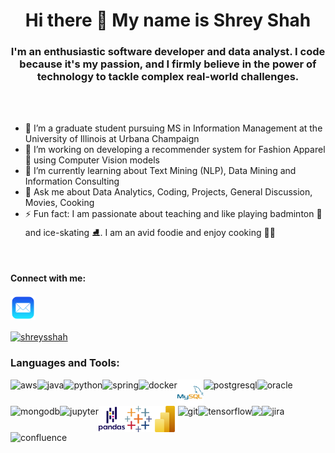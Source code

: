 <h1 align="center"> Hi there 👋 My name is Shrey Shah </h1>
<h3 align="center"> I'm an enthusiastic software developer and data analyst. I code because it's my passion, and I firmly believe in the power of technology to tackle complex real-world challenges. </h3>
<br>
<!--
**shreyss99/shreyss99** is a ✨ _special_ ✨ repository because its `README.md` (this file) appears on your GitHub profile.
Here are some ideas to get you started:
-->

<br>

- 🔭 I’m a graduate student pursuing MS in Information Management at the University of Illinois at Urbana Champaign
- 🔭 I’m working on developing a recommender system for Fashion Apparel 👚 using Computer Vision models
- 🌱 I’m currently learning about Text Mining (NLP), Data Mining and Information Consulting
- 💬 Ask me about Data Analytics, Coding, Projects, General Discussion, Movies, Cooking
- ⚡ Fun fact: I am passionate about teaching and like playing badminton 🏸 and ice-skating ⛸️. I am an avid foodie and enjoy cooking 👨‍🍳

<br>
<!--
- 👯 I’m looking to collaborate on ...
- 🤔 I’m looking for help with ...
- 📫 How to reach me: ...
-->

<h4 align="left">Connect with me:</h4>
<p align="left">
  
  [<img src="https://github.com/shreyss99/shreyss99/blob/07a9be683c77f96ac8ae423fdd0e1bc0b8ecffd0/mail.png" width="40" height="40">](mailto:sshah023@illinois.edu)
  
  <a href="https://linkedin.com/in/shreysshah" target="blank"><img align="center" src="https://raw.githubusercontent.com/rahuldkjain/github-profile-readme-generator/master/src/images/icons/Social/linked-in-alt.svg" alt="shreysshah" height="30" width="40" /></a>
</p>

<h3 align="left">Languages and Tools:</h3>

<!--AWS-->
<a href="https://aws.amazon.com" target="_blank"> <img src="https://raw.githubusercontent.com/shreyss99/README_icons/main/language_and_tools/square/aws/aws.svg" alt="aws" align="left"  height="42px"/> </a> 

<!--JAVA-->
<a href="https://www.java.com/" target="_blank"> <img src="https://raw.githubusercontent.com/rahul-jha98/github_readme_icons/main/language_and_tools/square/java/java.svg" alt="java" align="left" height="42px"/> </a>

<!--PYTHON-->
<a href="https://www.python.org" target="_blank"> <img src="https://raw.githubusercontent.com/shreyss99/README_icons/main/language_and_tools/square/python/python.svg" alt="python" align="left" height="42px"/> </a>

<!--SPRING-->
<a href="https://spring.io/" target="_blank"> <img src="https://cdn.jsdelivr.net/gh/devicons/devicon/icons/spring/spring-original-wordmark.svg" alt="spring" align="left" height="42px"/> </a>

<!--DOCKER-->
<a href="https://www.docker.com/" target="_blank"> <img src="https://raw.githubusercontent.com/shreyss99/README_icons/main/language_and_tools/square/docker/docker.svg" alt="docker" align="left" height="42px"/> </a>

<!--MYSQL-->
<a href="https://www.mysql.com/" target="_blank"> <img src="https://raw.githubusercontent.com/devicons/devicon/master/icons/mysql/mysql-original-wordmark.svg" alt="mysql" align="left" height="42px"/> </a>
  
<a href="https://www.postgresql.org/" target="_blank"> <img src="https://cdn.jsdelivr.net/gh/devicons/devicon/icons/postgresql/postgresql-original-wordmark.svg" alt="postgresql" align="left" height="42px"/> </a>
  
<a href="https://www.oracle.com/" target="_blank"> <img src="https://cdn.jsdelivr.net/gh/devicons/devicon/icons/oracle/oracle-original.svg" alt="oracle" align="left" height="42px"/> </a>
  
<a href="https://www.mongodb.com/" target="_blank"> <img src="https://cdn.jsdelivr.net/gh/devicons/devicon/icons/mongodb/mongodb-original-wordmark.svg" alt="mongodb" align="left" height="42px"/> </a>

<!--JUPYTER-->
<a href="https://jupyter.org/" target="_blank"> <img src="https://cdn.jsdelivr.net/gh/devicons/devicon/icons/jupyter/jupyter-original-wordmark.svg" alt="jupyter" align="left" height="42px"/> </a>
  
<a href="https://pandas.pydata.org/" target="_blank"> <img src="https://raw.githubusercontent.com/devicons/devicon/2ae2a900d2f041da66e950e4d48052658d850630/icons/pandas/pandas-original-wordmark.svg" alt="pandas" align="left" height="42px"/> </a>

<!--TABLEAU-->
<a href="https://www.tableau.com/" target="_blank"> <img src="https://raw.githubusercontent.com/shreyss99/README_icons/main/language_and_tools/square/tableau/tableau.svg" alt="tableau" align="left" height="42px"/> </a>

<!--POWERBI-->
<a href="https://powerbi.microsoft.com/" target="_blank"> <img src="https://raw.githubusercontent.com/shreyss99/README_icons/main/language_and_tools/square/power_bi/power_bi.png" alt="powerbi" align="left" height="42px"/> </a>

<!--GIT-SCM-->
  <a href="https://git-scm.com/" target="_blank"> <img src="https://raw.githubusercontent.com/shreyss99/README_icons/main/language_and_tools/square/git-scm/git-scm.svg" alt="git" align="left" height="42px"/> </a>

<!--TENSORFLOW-->
<a href="https://www.tensorflow.org" target="_blank"> <img align="left" src="https://raw.githubusercontent.com/shreyss99/README_icons/main/language_and_tools/square/tensorflow/tensorflow.svg" alt="tensorflow" height="42px"/> </a> 
  
  <a href="https://jenkins.io" target="_blank"> <img src="https://raw.githubusercontent.com/shreyss99/README_icons/main/language_and_tools/square/jenkins/jenkins.svg" align="left" height="42px"/> </a>
  
  <a href="https://www.atlassian.com/software/jira" target="_blank"> <img src="https://cdn.jsdelivr.net/gh/devicons/devicon/icons/jira/jira-original-wordmark.svg" alt="jira" align="left" height="42px"/> </a>
  
  <a href="https://www.atlassian.com/software/confluence" target="_blank"> <img src="https://cdn.jsdelivr.net/gh/devicons/devicon/icons/confluence/confluence-original-wordmark.svg" alt="confluence" align="left" height="42px"/> </a>

